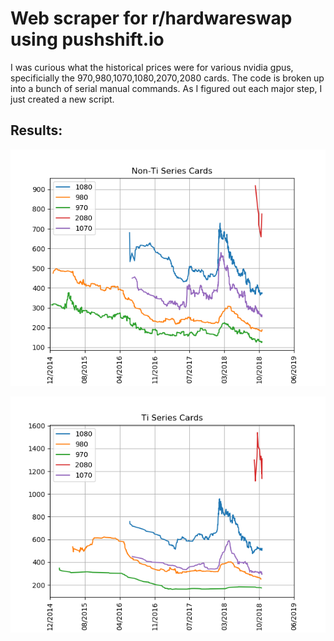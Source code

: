 # Web scraper for r/hardwareswap using pushshift.io

I was curious what the historical prices were for various nvidia gpus, specificially the 970,980,1070,1080,2070,2080 cards. The code is broken up into a bunch of serial manual commands. As I figured out each major step, I just created a new script.

## Results:
![Non-Ti Series Cards](https://github.com/denck007/scraping/blob/master/hardwareswap_scraper/Non-Ti_cards.png)

![Ti Series Cards](https://github.com/denck007/scraping/blob/master/hardwareswap_scraper/Ti_cards.png)